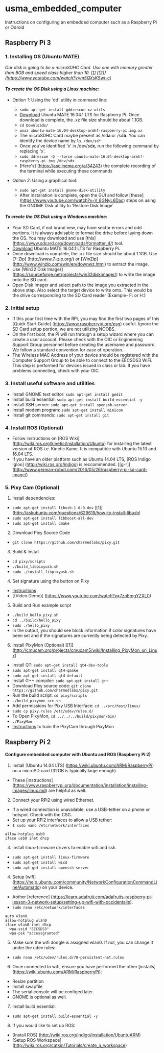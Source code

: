 # usma_embedded_computer
Instructions on configuring an embedded computer such as a Raspberry Pi or Odroid

## Raspberry Pi 3 

### 1. Installing OS (Ubuntu MATE)
 *Our disk is going to be a microSDHC Card. Use one with memory greater than 8GB and speed class higher than 10. [[1]](https://ubuntu-mate.org/raspberry-pi/) [[2]] (https://www.youtube.com/watch?v=m5QXsKSwt-c)*
#### *To create the OS Disk using a Linux machine:*
- *Option 1*: Using the 'dd' utility in command line:
  - `sudo apt-get install gddrescue xz-utils`
  - [Download](https://ubuntu-mate.org/raspberry-pi/ubuntu-mate-16.04-desktop-armhf-raspberry-pi.img.xz) Ubuntu MATE 16.04.1 LTS for Raspberry Pi. Once download is complete, the .xz file size should be about 1.1GB.
  - `cd Downloads/`
  - `unxz ubuntu-mate-16.04-desktop-armhf-raspberry-pi.img.xz`
  - The microSDHC Card maybe present as /sd**a** or /sd**b**. You can identify the device name by `ls /dev/sd*`
  - Once you've identified 'x' in /dev/sd**x**, run the following command by replacing 'x'.
  - `sudo ddrescue -D --force ubuntu-mate-16.04-desktop-armhf-raspberry-pi.img /dev/sdx`
  - [Here's] (https://asciinema.org/a/34243) the complete recording of the terminal while executing these commands
  
- *Option 2*: Using a graphical tool:
  - `sudo apt-get install gnome-disk-utility`
  - After installation is complete, open the GUI and follow [these] (https://www.youtube.com/watch?v=V_6GNyL6Dac) steps on using the GNOME Disk utility to 'Restore Disk Image'
 
#### *To create the OS Disk using a Windows machine:*
 - Your SD Card, if not brand new, may have sector errors and odd partions. It is always advisable to format the drive before laying down the OS. You may download and use [this] (https://www.sdcard.org/downloads/formatter_4/) tool.  
 - [Download](https://ubuntu-mate.org/raspberry-pi/ubuntu-mate-16.04-desktop-armhf-raspberry-pi.img.xz) Ubuntu MATE 16.04.1 LTS for Raspberry Pi.
 - Once download is complete, the .xz file size should be about 1.1GB. Use [7-Zip] (http://www.7-zip.org/) or [WinZip] (http://www.winzip.com/win/en/downwz.html) to extract the image.
 - Use [Win32 Disk Imager] (https://sourceforge.net/projects/win32diskimager/) to write the image onto the SD card.
 - Open Disk Imager and select path to the image you extracted in the above step. Also select the target device to write onto. This would be the drive corresponding to the SD Card reader (Example- F: or H:)

### 2. Initial setup 
- If this your first time with the RPi, you may find the first two pages of this [Quick Start Guide] (https://www.raspberrypi.org/qsg) useful. Ignore the SD Card setup portion, we are not utilizing NOOBS.
- On the first boot, the Pi will run through a setup wizard where you can create a user account. Please check with the OIC or Engineering Support Group personnel before creating the username and password. We follow a standard convention for ease of operation.
- The Wireless MAC Address of your device should be registered with the Computer Support Group to be able to connect to the EECSDS3 WiFi. This step is performed for devices issued in class or lab. If you have problems connecting, check with your OIC.

### 3. Install useful software and utilities
 - Install GNOME text editor: `sudo apt-get install gedit`
 - Install build essential: `sudo apt-get install build-essential -y`
 - Install SSH server: `sudo apt-get install openssh-server`
 - Install modem program: `sudo apt-get install minicom`
 - Install git commands: `sudo apt-get install git`
 
### 4. Install ROS (Optional)
- Follow instructions on [ROS Wiki] (http://wiki.ros.org/kinetic/Installation/Ubuntu) for installing the latest version of ROS i.e. Kinetic Kame. It is compatible with Ubuntu 15.10 and 16.04 LTS. 
- If you have an older platform such as Ubuntu 14.04 LTS, [ROS Indigo Igloo] (http://wiki.ros.org/indigo) is reccommended. [[g-r]] (http://www.german-robot.com/2016/05/26/raspberry-pi-sd-card-image/)

### 5. Pixy Cam (Optional)
1. Install dependencies:
 - `sudo apt-get install libusb-1.0-0.dev`  [[1]] (http://askubuntu.com/questions/629619/how-to-install-libusb)
 - `sudo apt-get install libboost-all-dev`
 - `sudo apt-get install cmake`

2. Download Pixy Source Code
 - `git clone https://github.com/charmedlabs/pixy.git`
 
3. Build & Install
 - `cd pixy/scripts`
 - `./build_libpixyusb.sh`
 - `sudo ./install_libpixyusb.sh`

4. Set signature using the button on Pixy 
 - [Instructions](http://cmucam.org/projects/cmucam5/wiki/Teach_Pixy_an_object_2#Teach-Pixy-an-Object)
 - [(Video Demo)] (https://www.youtube.com/watch?v=7znEmgYZXL0)
 
5. Build and Run example script
 - `./build_hello_pixy.sh`
 - `cd ../build/hello_pixy`
 - `sudo ./hello_pixy`
 - In the output, you should see block information if color signatures have been set and if the signatures are currently being detected by Pixy.
 
6. Install PixyMon (Optional) [[1]] (http://cmucam.org/projects/cmucam5/wiki/Installing_PixyMon_on_Linux)
  - Install QT: `sudo apt-get install qt4-dev-tools`
  - `sudo apt-get install qt4-qmake`
  - `sudo apt-get install qt4-default`
  - Install G++ compiler: `sudo apt-get install g++`
  - Download Pixy source code: `git clone https://github.com/charmedlabs/pixy.git`
  - Run the build script: `cd pixy/scripts`
  - `./build_pixymon_src.sh`
  - Add permissions for Pixy USB Interface: `cd ../src/host/linux/`
  - `sudo cp pixy.rules /etc/udev/rules.d/`
  - To Open PixyMon, `cd ../../../build/pixymon/bin/`
  - `./PixyMon`
  - [Instructions](http://cmucam.org/projects/cmucam5/wiki/Teach_Pixy_an_object_2#Teaching-through-PixyMon) to train the PixyCam through PixyMon
  
 
## Raspberry Pi 2

#### Configure embedded computer with Ubuntu and ROS (Raspberry Pi 2)
1. Install [Ubuntu 14.04 LTS] (https://wiki.ubuntu.com/ARM/RaspberryPi) on a microSD card (32GB is typically large enough).
 - These [instructions] (https://www.raspberrypi.org/documentation/installation/installing-images/linux.md) are helpful as well.
2. Connect your RPi2 using wired Ethernet.
 - If a wired connection is unavailable, use a USB-tether on a phone or hotspot.  Check with the CSG.
 - Set up your RPi2 interfaces to allow a USB tether:
 - `$ sudo nano /etc/network/interfaces`
  ```
  allow-hotplug usb0
  iface usb0 inet dhcp
  ```
3. Install linux-firmware drivers to enable wifi and ssh.
 - `sudo apt-get install linux-firmware`
 - `sudo apt-get install wicd`
 - `sudo apt-get install openssh-server`
4. Setup [wifi] (https://help.ubuntu.com/community/NetworkConfigurationCommandLine/Automatic) on your device.
 - Aother [reference] (https://learn.adafruit.com/adafruits-raspberry-pi-lesson-3-network-setup/setting-up-wifi-with-occidentalis).
 - `sudo nano /etc/network/interfaces`
  ```
  auto wlan0
  allow-hotplug wlan0
  iface wlan0 inet dhcp
    wpa-ssid "EECSDS3"
    wpa-psk "accessgranted"
  ```
5. Make sure the wifi dongle is assigned wlan0. If not, you can change it under the udev rules:
 - `sudo nano /etc/udev/rules.d/70-persistent-net.rules`
6. Once connected to wifi, ensure you have performed the other [installs] (https://wiki.ubuntu.com/ARM/RaspberryPi):
 - Resize partition
 - Install swapfile
 - The serial console will be configed later.
 - GNOME is optional as well.
7. Install build essential:
 - `sudo apt-get install build-essential -y`
8. If you would like to set up ROS:
 - [Install ROS] (http://wiki.ros.org/indigo/Installation/UbuntuARM)
 - [Setup ROS Workspace] (http://wiki.ros.org/catkin/Tutorials/create_a_workspace)
